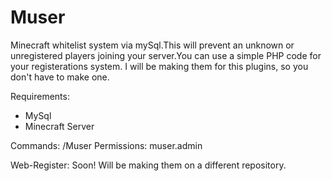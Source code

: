 # Muser

Minecraft whitelist system via mySql.This will prevent an unknown or unregistered players joining your server.You can use a simple PHP code for your registerations system.
I will be making them for this plugins, so you don't have to make one.

Requirements:
- MySql
- Minecraft Server

Commands: /Muser
Permissions: muser.admin

Web-Register: Soon! Will be making them on a different repository.
